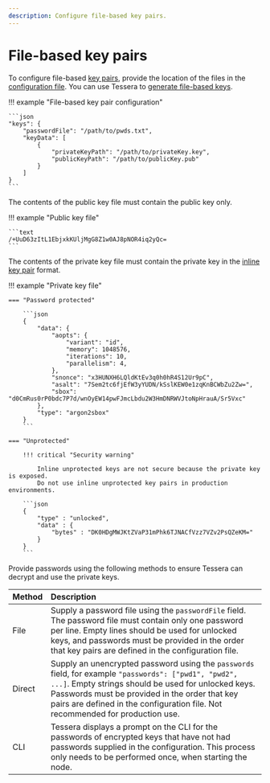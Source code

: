 ```yaml
---
description: Configure file-based key pairs.
---
```


# File-based key pairs

To configure file-based [key pairs](Overview.md), provide the location of the files in the
[configuration file](../../../Reference/SampleConfiguration.md#keydata).
You can use Tessera to [generate file-based keys].

!!! example "File-based key pair configuration"

    ```json
    "keys": {
        "passwordFile": "/path/to/pwds.txt",
        "keyData": [
            {
                "privateKeyPath": "/path/to/privateKey.key",
                "publicKeyPath": "/path/to/publicKey.pub"
            }
        ]
    }
    ```

The contents of the public key file must contain the public key only.

!!! example "Public key file"

    ```text
    /+UuD63zItL1EbjxkKUljMgG8Z1w0AJ8pNOR4iq2yQc=
    ```

The contents of the private key file must contain the private key in the [inline key pair](Inline-Key-Pairs.md) format.

!!! example "Private key file"

    === "Password protected"

        ```json
        {
            "data": {
                "aopts": {
                    "variant": "id",
                    "memory": 1048576,
                    "iterations": 10,
                    "parallelism": 4,
                },
                "snonce": "x3HUNXH6LQldKtEv3q0h0hR4S12Ur9pC",
                "asalt": "7Sem2tc6fjEfW3yYUDN/kSslKEW0e1zqKnBCWbZu2Zw=",
                "sbox": "d0CmRus0rP0bdc7P7d/wnOyEW14pwFJmcLbdu2W3HmDNRWVJtoNpHrauA/Sr5Vxc"
            },
            "type": "argon2sbox"
        }
        ```

    === "Unprotected"

        !!! critical "Security warning"

            Inline unprotected keys are not secure because the private key is exposed.
            Do not use inline unprotected key pairs in production environments.

        ```json
        {
            "type" : "unlocked",
            "data" : {
                "bytes" : "DK0HDgMWJKtZVaP31mPhk6TJNACfVzz7VZv2PsQZeKM="
            }
        }
        ```

Provide passwords using the following methods to ensure Tessera can decrypt and use the private keys.

| Method | Description                                                                                                                                                                                                                                                                                     |
|:-------|:------------------------------------------------------------------------------------------------------------------------------------------------------------------------------------------------------------------------------------------------------------------------------------------------|
| File   | Supply a password file using the `passwordFile` field. The password file must contain only one password per line. Empty lines should be used for unlocked keys, and passwords must be provided in the order that key pairs are defined in the configuration file.                               |
| Direct | Supply an unencrypted password using the `passwords` field, for example `"passwords": ["pwd1", "pwd2", ...]`. Empty strings should be used for unlocked keys. Passwords must be provided in the order that key pairs are defined in the configuration file. Not recommended for production use. |
| CLI    | Tessera displays a prompt on the CLI for the passwords of encrypted keys that have not had passwords supplied in the configuration. This process only needs to be performed once, when starting the node.                                                                                       |

<!-- links -->
[generate file-based keys]: ../../Generate-Keys/File-Stored-Keys.md

